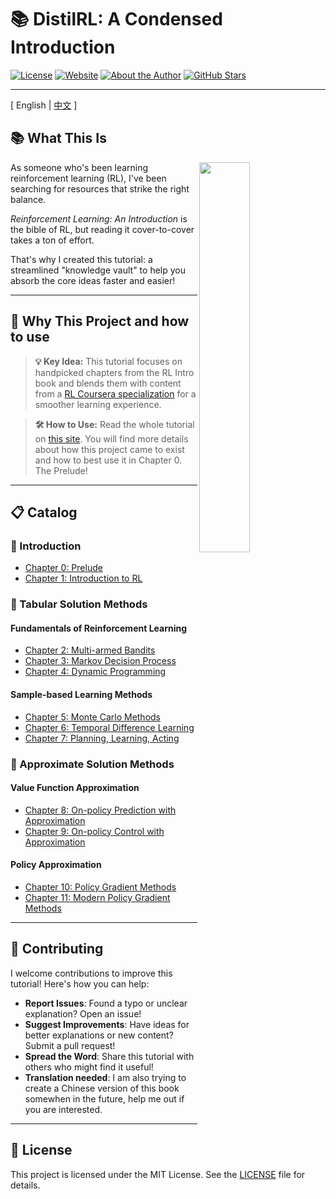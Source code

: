 # 📚 DistilRL: A Condensed Introduction

[![License](https://img.shields.io/badge/License-Apache_2.0-blue.svg)](LICENSE)
[![Website](https://img.shields.io/badge/Website-Visit%20Site-blue?logo=github)](https://datawhalechina.github.io/distil-rl-introduction/)
[![About the Author](https://img.shields.io/badge/About%20the%20Author-GitHub-blue?logo=github)](https://github.com/Dong237)
[![GitHub Stars](https://img.shields.io/github/stars/Dong237/DistilRLIntroduction?style=social)](https://github.com/datawhalechina/distil-rl-introduction)

---

<span>[ English | <a href="README_zh.md">中文</a> ]</span>

## 📚 What This Is

<img src="docs/\_static/img/logo.png" align="right" width="40%"/>

As someone who's been learning reinforcement learning (RL), I've been searching for resources that strike the right balance. 

*Reinforcement Learning: An Introduction* is the bible of RL, but reading it cover-to-cover takes a ton of effort.  

That's why I created this tutorial: a streamlined "knowledge vault" to help you absorb the core ideas faster and easier!

---

## 🎯 Why This Project and how to use

> **💡 Key Idea:** This tutorial focuses on handpicked chapters from the RL Intro book and blends them with content from a [RL Coursera specialization](https://www.coursera.org/specializations/reinforcement-learning) for a smoother learning experience.


> **🛠️ How to Use:** Read the whole tutorial on [this site](https://github.com/datawhalechina/distil-rl-introduction). You will find more details about how this project came to exist and how to best use it in Chapter 0. The Prelude!
---

## 📋 Catalog

### 🌟 Introduction
- [Chapter 0: Prelude](docs/Contents/0_prelude.md)
- [Chapter 1: Introduction to RL](docs/Contents/1_intro.md)

### 🧮 Tabular Solution Methods
#### Fundamentals of Reinforcement Learning
- [Chapter 2: Multi-armed Bandits](docs/Contents/2_multi_armed_bandits.md)
- [Chapter 3: Markov Decision Process](docs/Contents/3_markov_decision_process.md)
- [Chapter 4: Dynamic Programming](docs/Contents/4_dynamic_programming.md)

#### Sample-based Learning Methods
- [Chapter 5: Monte Carlo Methods](docs/Contents/5_monte_carlo_methods.md)
- [Chapter 6: Temporal Difference Learning](docs/Contents/6_temporal_difference_learning.md)
- [Chapter 7: Planning, Learning, Acting](docs/Contents/7_planning_learning_acting.md)

### 🤖 Approximate Solution Methods
#### Value Function Approximation
- [Chapter 8: On-policy Prediction with Approximation](docs/Contents/8_on_policy_prediction_with_approximation.md)
- [Chapter 9: On-policy Control with Approximation](docs/Contents/9_on_policy_control_with_approximation.md)

#### Policy Approximation
- [Chapter 10: Policy Gradient Methods](docs/Contents/10_policy_gradient_methods.md)
- [Chapter 11: Modern Policy Gradient Methods](docs/Contents/11_modern_policy_gradient_methods.md)

---

## 🤝 Contributing

I welcome contributions to improve this tutorial! Here's how you can help:

- **Report Issues**: Found a typo or unclear explanation? Open an issue!
- **Suggest Improvements**: Have ideas for better explanations or new content? Submit a pull request!
- **Spread the Word**: Share this tutorial with others who might find it useful!
- **Translation needed**: I am also trying to create a Chinese version of this book somewhen in the future, help me out if you are interested.

---

## 📜 License

This project is licensed under the MIT License. See the [LICENSE](LICENSE) file for details.

